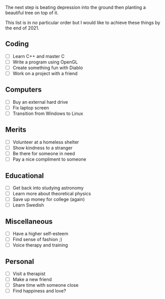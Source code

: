The next step is beating depression into the ground then planting a beautiful tree on top of it.

This list is in no particular order but I would like to achieve these things by the end of 2021.

## Coding

- [ ] Learn C++ and master C
- [ ] Write a program using OpenGL
- [ ] Create something fun with Diablo
- [ ] Work on a project with a friend

## Computers

- [ ] Buy an external hard drive
- [ ] Fix laptop screen
- [ ] Transition from Windows to Linux

## Merits

- [ ] Volunteer at a homeless shelter
- [ ] Show kindness to a stranger
- [ ] Be there for someone in need
- [ ] Pay a nice compliment to someone

## Educational

- [ ] Get back into studying astronomy
- [ ] Learn more about theoretical physics
- [ ] Save up money for college (again)
- [ ] Learn Swedish

## Miscellaneous

- [ ] Have a higher self-esteem
- [ ] Find sense of fashion ;)
- [ ] Voice therapy and training

## Personal

- [ ] Visit a therapist
- [ ] Make a new friend
- [ ] Share time with someone close
- [ ] Find happiness and love?

